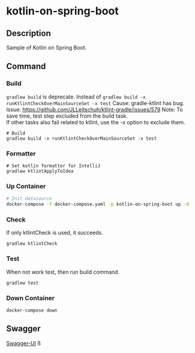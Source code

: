 # kotlin-on-spring-boot

## Description

Sample of Kotlin on Spring Boot.

## Command

### Build

`gradlew build` is deprecate. Instead of `gradlew build -x runKtlintCheckOverMainSourceSet -x test`
Cause: gradle-ktlint has bug.
Issue: https://github.com/JLLeitschuh/ktlint-gradle/issues/579
Note:
To save time, test step excluded from the build task.  
If other tasks also fail related to ktlint, use the -x option to exclude them.

```shell
# Build
gradlew build -x runKtlintCheckOverMainSourceSet -x test
```

### Formatter

```shell
# Set kotlin formatter for IntelliJ
gradlew ktlintApplyToIdea
```

###  Up Container

```bash
# Init datasource
docker-compose -f docker-compose.yaml -p kotlin-on-spring-boot up -d
```

### Check

If only ktlintCheck is used, it succeeds.

```shell
gradlew ktlintCheck
```

### Test

When not work test, then run build command.

```shell
gradlew test
```

### Down Container

```shell
docker-compose down 
```

## Swagger

[Swagger-UI](http://localhost:8080/rami/swagger-ui/index.html)
ß